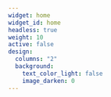 ```yaml
---
widget: home
widget_id: home
headless: true
weight: 10
active: false
design:
  columns: "2"
  background:
    text_color_light: false
    image_darken: 0
---
```

